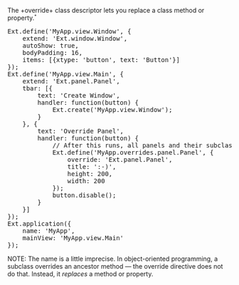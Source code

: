 The +override+ class descriptor lets you replace a class method or property.<small><sup>*</sup></small>



<pre class="runnable">
Ext.define('MyApp.view.Window', {
    extend: 'Ext.window.Window',
    autoShow: true,
    bodyPadding: 16,
    items: [{xtype: 'button', text: 'Button'}]
});
Ext.define('MyApp.view.Main', {
    extend: 'Ext.panel.Panel',
    tbar: [{
        text: 'Create Window',
        handler: function(button) {
            Ext.create('MyApp.view.Window');
        }
    }, {
        text: 'Override Panel',
        handler: function(button) {
            // After this runs, all panels and their subclasses are affected
            Ext.define('MyApp.overrides.panel.Panel', {
                override: 'Ext.panel.Panel',
                title: ':-)',
                height: 200,
                width: 200
            });
            button.disable();
        }
    }]
});
Ext.application({
    name: 'MyApp',
    mainView: 'MyApp.view.Main'
});
</pre>

NOTE: The name is a little imprecise. In object-oriented programming, a subclass 
overrides an ancestor method &mdash; the override directive does not do that. 
Instead, it *replaces* a method or property.
